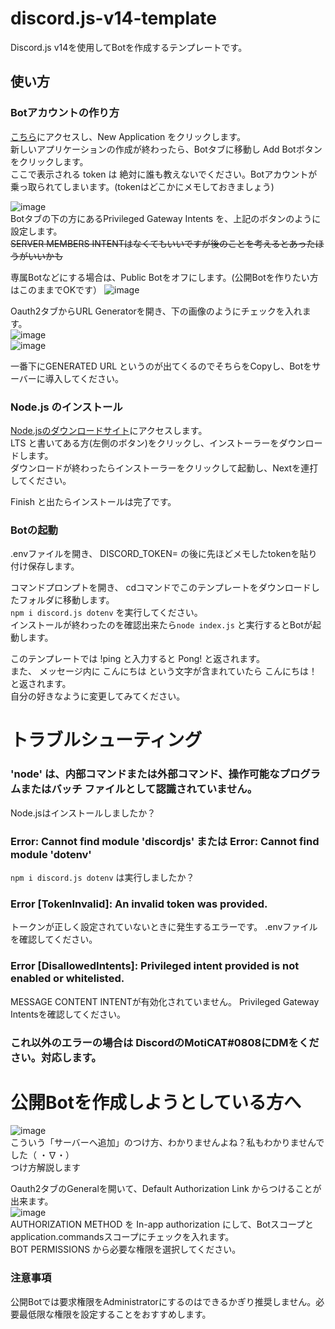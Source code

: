 # discord.js-v14-template
Discord.js v14を使用してBotを作成するテンプレートです。

## 使い方
### Botアカウントの作り方
[こちら](https://discord.com/developers/applications)にアクセスし、New Application をクリックします。  
新しいアプリケーションの作成が終わったら、Botタブに移動し Add Botボタンをクリックします。  
ここで表示される token は 絶対に誰も教えないでください。Botアカウントが乗っ取られてしまいます。(tokenはどこかにメモしておきましょう)  

![image](https://user-images.githubusercontent.com/113648419/235129995-eccda6c3-f132-41ad-bcf0-077b1265178d.png)  
Botタブの下の方にあるPrivileged Gateway Intents を、上記のボタンのように設定します。  
~~SERVER MEMBERS INTENTはなくてもいいですが後のことを考えるとあったほうがいいかも~~  

専属Botなどにする場合は、Public Botをオフにします。(公開Botを作りたい方はこのままでOKです）
![image](https://user-images.githubusercontent.com/113648419/235134965-dbdfa7fe-63fe-4552-9433-64283784c647.png)


Oauth2タブからURL Generatorを開き、下の画像のようにチェックを入れます。  
![image](https://user-images.githubusercontent.com/113648419/235131557-b7a06e91-d6e4-4d7c-8f0e-312e3b9a43c4.png)  
![image](https://user-images.githubusercontent.com/113648419/235131602-5be0134e-4d02-440f-84e3-a28abcd8ec49.png)  

一番下にGENERATED URL というのが出てくるのでそちらをCopyし、Botをサーバーに導入してください。  

### Node.js のインストール
[Node.jsのダウンロードサイト](https://nodejs.org/en)にアクセスします。  
LTS と書いてある方(左側のボタン)をクリックし、インストーラーをダウンロードします。  
ダウンロードが終わったらインストーラーをクリックして起動し、Nextを連打してください。  

Finish と出たらインストールは完了です。

### Botの起動
.envファイルを開き、 DISCORD_TOKEN= の後に先ほどメモしたtokenを貼り付け保存します。    

コマンドプロンプトを開き、 cdコマンドでこのテンプレートをダウンロードしたフォルダに移動します。  
`npm i discord.js dotenv` を実行してください。  
インストールが終わったのを確認出来たら`node index.js` と実行するとBotが起動します。  

このテンプレートでは !ping と入力すると Pong! と返されます。   
また、 メッセージ内に こんにちは という文字が含まれていたら こんにちは！ と返されます。   
自分の好きなように変更してみてください。

# トラブルシューティング
### 'node' は、内部コマンドまたは外部コマンド、操作可能なプログラムまたはバッチ ファイルとして認識されていません。
Node.jsはインストールしましたか？
### Error: Cannot find module 'discordjs' または Error: Cannot find module 'dotenv'
`npm i discord.js dotenv` は実行しましたか？
### Error [TokenInvalid]: An invalid token was provided.
トークンが正しく設定されていないときに発生するエラーです。 .envファイルを確認してください。
### Error [DisallowedIntents]: Privileged intent provided is not enabled or whitelisted.
MESSAGE CONTENT INTENTが有効化されていません。 Privileged Gateway Intentsを確認してください。

### これ以外のエラーの場合は DiscordのMotiCAT#0808にDMをください。対応します。  


# 公開Botを作成しようとしている方へ
![image](https://user-images.githubusercontent.com/113648419/235135095-b8545b4c-c7e7-44d5-abbd-6e2fd053224f.png)  
こういう「サーバーへ追加」のつけ方、わかりませんよね？私もわかりませんでした（ ・∇・）  
つけ方解説します  

Oauth2タブのGeneralを開いて、Default Authorization Link からつけることが出来ます。  
![image](https://user-images.githubusercontent.com/113648419/235135424-ac864bc7-abac-4db1-903c-ff74534adc07.png)  
AUTHORIZATION METHOD を In-app authorization にして、Botスコープと application.commandsスコープにチェックを入れます。  
BOT PERMISSIONS から必要な権限を選択してください。  
### 注意事項
公開Botでは要求権限をAdministratorにするのはできるかぎり推奨しません。必要最低限な権限を設定することをおすすめします。
